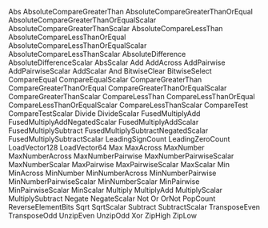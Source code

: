 

Abs
AbsoluteCompareGreaterThan
AbsoluteCompareGreaterThanOrEqual
AbsoluteCompareGreaterThanOrEqualScalar
AbsoluteCompareGreaterThanScalar
AbsoluteCompareLessThan
AbsoluteCompareLessThanOrEqual
AbsoluteCompareLessThanOrEqualScalar
AbsoluteCompareLessThanScalar
AbsoluteDifference
AbsoluteDifferenceScalar
AbsScalar
Add
AddAcross
AddPairwise
AddPairwiseScalar
AddScalar
And
BitwiseClear
BitwiseSelect
CompareEqual
CompareEqualScalar
CompareGreaterThan
CompareGreaterThanOrEqual
CompareGreaterThanOrEqualScalar
CompareGreaterThanScalar
CompareLessThan
CompareLessThanOrEqual
CompareLessThanOrEqualScalar
CompareLessThanScalar
CompareTest
CompareTestScalar
Divide
DivideScalar
FusedMultiplyAdd
FusedMultiplyAddNegatedScalar
FusedMultiplyAddScalar
FusedMultiplySubtract
FusedMultiplySubtractNegatedScalar
FusedMultiplySubtractScalar
LeadingSignCount
LeadingZeroCount
LoadVector128
LoadVector64
Max
MaxAcross
MaxNumber
MaxNumberAcross
MaxNumberPairwise
MaxNumberPairwiseScalar
MaxNumberScalar
MaxPairwise
MaxPairwiseScalar
MaxScalar
Min
MinAcross
MinNumber
MinNumberAcross
MinNumberPairwise
MinNumberPairwiseScalar
MinNumberScalar
MinPairwise
MinPairwiseScalar
MinScalar
Multiply
MultiplyAdd
MultiplyScalar
MultiplySubtract
Negate
NegateScalar
Not
Or
OrNot
PopCount
ReverseElementBits
Sqrt
SqrtScalar
Subtract
SubtractScalar
TransposeEven
TransposeOdd
UnzipEven
UnzipOdd
Xor
ZipHigh
ZipLow


